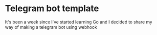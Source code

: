 # Telegram bot template
It's been a week since I've started learning Go and I decided to share my way of making a telegram bot using webhook
